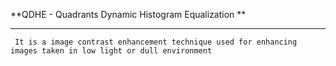 **QDHE - Quadrants Dynamic Histogram Equalization **
________________________________________________________________________________________________________________________________
     It is a image contrast enhancement technique used for enhancing images taken in low light or dull environment
     

